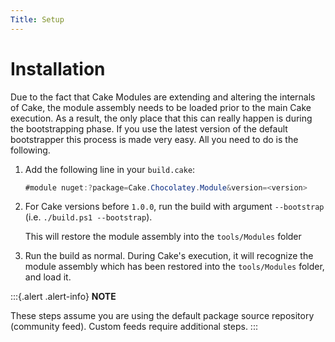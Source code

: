```yaml
---
Title: Setup
---
```


# Installation

Due to the fact that Cake Modules are extending and altering the internals of Cake, the module assembly needs to be loaded prior to the main Cake execution. As a result, the only place that this can really happen is during the bootstrapping phase. If you use the latest version of the default bootstrapper this process is made very easy. All you need to do is the following.

1. Add the following line in your `build.cake`:

   ```cs
   #module nuget:?package=Cake.Chocolatey.Module&version=<version>
   ```
1. For Cake versions before `1.0.0`, run the build with argument `--bootstrap` (i.e. `./build.ps1 --bootstrap`).

   This will restore the module assembly into the `tools/Modules` folder
1. Run the build as normal. During Cake's execution, it will recognize the module assembly which has been restored into the `tools/Modules` folder, and load it.

:::{.alert .alert-info}
**NOTE**

These steps assume you are using the default package source repository (community feed). Custom feeds require additional steps.
:::
